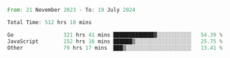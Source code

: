 <!--START_SECTION:waka-->

```rust
From: 21 November 2023 - To: 19 July 2024

Total Time: 512 hrs 10 mins

Go                321 hrs 41 mins █████████████▓░░░░░░░░░░░   54.39 %
JavaScript        152 hrs 16 mins ██████▒░░░░░░░░░░░░░░░░░░   25.75 %
Other             79 hrs 17 mins  ███▒░░░░░░░░░░░░░░░░░░░░░   13.41 %
```

<!--END_SECTION:waka-->
